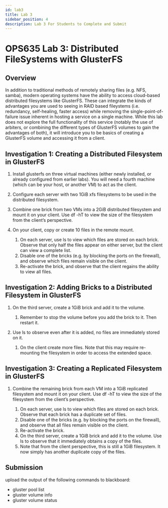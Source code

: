 ```yaml
---
id: lab3
title: Lab 3
sidebar_position: 4
description: Lab 3 For Students to Complete and Submit
---
```


# OPS635 Lab 3: Distributed FileSystems with GlusterFS

## Overview

In addition to traditional methods of remotely sharing files (e.g. NFS, samba), modern operating systems have the ability to access cloud-based distributed filesystems like GlusterFS. These can integrate the kinds of advantages you are used to seeing in RAID based fileystems (i.e. redundancy, self-healing, faster access) while removing the single-point-of-failure issue inherent in hosting a service on a single machine. While this lab does not explore the full functionality of this service (notably the use of arbiters, or combining the different types of GlusterFS volumes to gain the advantages of both), it will introduce you to be basics of creating a GlusterFS volume and accessing it from a client.

## Investigation 1: Creating a Distributed Filesystem in GlusterFS

  1. Install glusterfs on three virtual machines (either newly installed, or already configured from earlier labs). You will need a fourth machine (which can be your host, or another VM) to act as the client.
  2. Configure each server with two 1GiB xfs filesystems to be used in the distributed filesystem.
  3. Combine one brick from two VMs into a 2GiB distributed filesystem and mount it on your client. Use df -hT to view the size of the filesystem from the client’s perspective.
  4. On your client, copy or create 10 files in the remote mount.

        1. On each server, use ls to view which files are stored on each brick. Observe that only half the files appear on either server, but the client can view a complete list.
        2. Disable one of the bricks (e.g. by blocking the ports on the firewall), and observe which files remain visible on the client.
        3. Re-activate the brick, and observe that the client regains the ability to view all files.

## Investigation 2: Adding Bricks to a Distributed Filesystem in GlusterFS

  1. On the third server, create a 1GiB brick and add it to the volume.

        1. Remember to stop the volume before you add the brick to it. Then restart it.

  2. Use ls to observe even after it is added, no files are immediately stored on it.

        1. On the client create more files. Note that this may require re-mounting the filesystem in order to access the extended space.

## Investigation 3: Creating a Replicated Filesystem in GlusterFS

  1. Combine the remaining brick from each VM into a 1GiB replicated filesystem and mount it on your client. Use df -hT to view the size of the filesystem from the client’s perspective.

        1. On each server, use ls to view which files are stored on each brick. Observe that each brick has a duplicate set of files.
        2. Disable one of the bricks (e.g. by blocking the ports on the firewall), and observe that all files remain visible on the client.
        3. Re-activate the brick.
        4. On the third server, create a 1GiB brick and add it to the volume. Use ls to observe that it immediately obtains a copy of the files.
        5. Note that from the client perspective, this is still a 1GiB filesystem. It now simply has another duplicate copy of the files.

## Submission

upload the output of the following commands to blackboard:

  - gluster pool list
  - gluster volume info
  - gluster volume status
